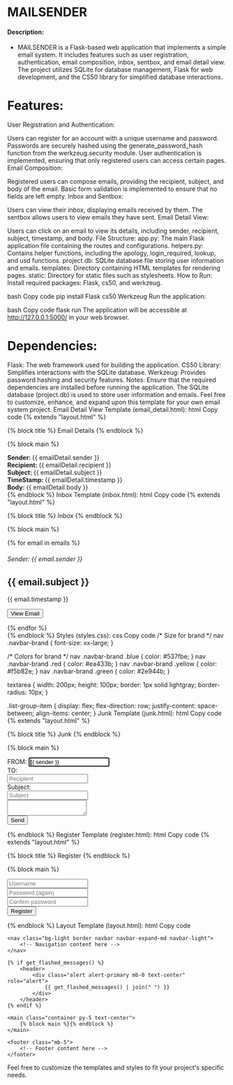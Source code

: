 # MAILSENDER
#### Description:
- MAILSENDER is a Flask-based web application that implements a simple email system. It includes features such as user registration, authentication, email composition, inbox, sentbox, and email detail view. The project utilizes SQLite for database management, Flask for web development, and the CS50 library for simplified database interactions.

# Features:
User Registration and Authentication:

Users can register for an account with a unique username and password.
Passwords are securely hashed using the generate_password_hash function from the werkzeug.security module.
User authentication is implemented, ensuring that only registered users can access certain pages.
Email Composition:

Registered users can compose emails, providing the recipient, subject, and body of the email.
Basic form validation is implemented to ensure that no fields are left empty.
Inbox and Sentbox:

Users can view their inbox, displaying emails received by them.
The sentbox allows users to view emails they have sent.
Email Detail View:

Users can click on an email to view its details, including sender, recipient, subject, timestamp, and body.
File Structure:
app.py: The main Flask application file containing the routes and configurations.
helpers.py: Contains helper functions, including the apology, login_required, lookup, and usd functions.
project.db: SQLite database file storing user information and emails.
templates: Directory containing HTML templates for rendering pages.
static: Directory for static files such as stylesheets.
How to Run:
Install required packages: Flask, cs50, and werkzeug.

bash
Copy code
pip install Flask cs50 Werkzeug
Run the application:

bash
Copy code
flask run
The application will be accessible at http://127.0.0.1:5000/ in your web browser.

# Dependencies:
Flask: The web framework used for building the application.
CS50 Library: Simplifies interactions with the SQLite database.
Werkzeug: Provides password hashing and security features.
Notes:
Ensure that the required dependencies are installed before running the application.
The SQLite database (project.db) is used to store user information and emails.
Feel free to customize, enhance, and expand upon this template for your own email system project.
Email Detail View Template (email_detail.html):
html
Copy code
{% extends "layout.html" %}

{% block title %}
    Email Details
{% endblock %}

{% block main %}
    <div>
        <div class="list-group-item">
            <strong>Sender: </strong> {{ emailDetail.sender }}
        </div>
        <div class="list-group-item">
            <strong>Recipient: </strong> {{ emailDetail.recipient }}
        </div>
        <div class="list-group-item">
            <strong>Subject: </strong> {{ emailDetail.subject }}
        </div>
        <div class="list-group-item">
            <strong>TimeStamp: </strong> {{ emailDetail.timestamp }}
        </div>
        <div class="list-group-item">
            <strong>Body: </strong> {{ emailDetail.body }}
        </div>
    </div>
{% endblock %}
Inbox Template (inbox.html):
html
Copy code
{% extends "layout.html" %}

{% block title %}
    Inbox
{% endblock %}

{% block main %}
    <div>
        {% for email in emails %}
        <div class="list-group-item">
            <h6>Sender: {{ email.sender }}</h6>
            <h2>{{ email.subject }}</h2>
            <p>{{ email.timestamp }}</p>
            <form action="email" method="post">
                <input type="hidden" name="emailId" value="{{ email.id }}">
                <input type="submit" class="btn btn-info" value="View Email">
            </form>
        </div>
        {% endfor %}
    </div>
{% endblock %}
Styles (styles.css):
css
Copy code
/* Size for brand */
nav .navbar-brand {
    font-size: xx-large;
}

/* Colors for brand */
nav .navbar-brand .blue {
    color: #537fbe;
}
nav .navbar-brand .red {
    color: #ea433b;
}
nav .navbar-brand .yellow {
    color: #f5b82e;
}
nav .navbar-brand .green {
    color: #2e944b;
}

textarea {
    width: 200px;
    height: 100px;
    border: 1px solid lightgray;
    border-radius: 10px;
}

.list-group-item {
    display: flex;
    flex-direction: row;
    justify-content: space-between;
    align-items: center;
}
Junk Template (junk.html):
html
Copy code
{% extends "layout.html" %}

{% block title %}
    Junk
{% endblock %}

{% block main %}
    <form action="/junk" method="post">
        <div class="mb-3">
            <label>FROM: </label>
            <input autocomplete="off" autofocus class="form-control mx-auto w-auto" id="username" name="sender" value="{{ sender }}" type="text">
        </div>
        <label>TO: </label>
        <div class="mb-3">
            <input class="form-control mx-auto w-auto" id="recipient" name="recipient" placeholder="Recipient" type="text">
        </div>
        <label>Subject: </label>
        <div class="mb-3">
            <input class="form-control mx-auto w-auto" id="subject" name="subject" placeholder="Subject" type="text">
        </div>
        <div class="mb-3">
            <textarea name="body"></textarea>
        </div>
        <button class="btn btn-primary" type="submit">Send</button>
    </form>
{% endblock %}
Register Template (register.html):
html
Copy code
{% extends "layout.html" %}

{% block title %}
    Register
{% endblock %}

{% block main %}
    <form action="/register" method="post">
        <div class="mb-3">
            <input autocomplete="off" autofocus class="form-control mx-auto w-auto" name="username" placeholder="Username" type="text">
        </div>
        <div class="mb-3">
            <input class="form-control mx-auto w-auto" name="password" placeholder="Password (again)" type="password">
        </div>
        <div class="mb-3">
            <input class="form-control mx-auto w-auto" name="confirmation" placeholder="Confirm password" type="password">
        </div>
        <button class="btn btn-primary" type="submit">Register</button>
    </form>
{% endblock %}
Layout Template (layout.html):
html
Copy code
<!DOCTYPE html>
<html lang="en">

<head>
    <!-- Head content here -->
</head>

<body>

    <nav class="bg-light border navbar navbar-expand-md navbar-light">
        <!-- Navigation content here -->
    </nav>

    {% if get_flashed_messages() %}
        <header>
            <div class="alert alert-primary mb-0 text-center" role="alert">
                {{ get_flashed_messages() | join(" ") }}
            </div>
        </header>
    {% endif %}

    <main class="container py-5 text-center">
        {% block main %}{% endblock %}
    </main>

    <footer class="mb-5">
        <!-- Footer content here -->
    </footer>

</body>

</html>
Feel free to customize the templates and styles to fit your project's specific needs.
